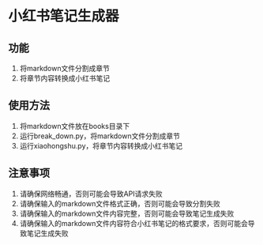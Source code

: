 # 小红书笔记生成器

## 功能

1. 将markdown文件分割成章节
2. 将章节内容转换成小红书笔记

## 使用方法

1. 将markdown文件放在books目录下
2. 运行break_down.py，将markdown文件分割成章节
3. 运行xiaohongshu.py，将章节内容转换成小红书笔记

## 注意事项

1. 请确保网络畅通，否则可能会导致API请求失败
2. 请确保输入的markdown文件格式正确，否则可能会导致分割失败
3. 请确保输入的markdown文件内容完整，否则可能会导致笔记生成失败
4. 请确保输入的markdown文件内容符合小红书笔记的格式要求，否则可能会导致笔记生成失败
